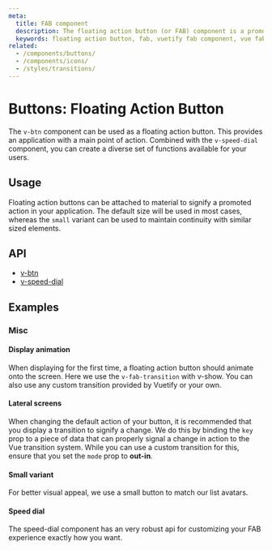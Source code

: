 ```yaml
---
meta:
  title: FAB component
  description: The floating action button (or FAB) component is a promoted action that is elevated above the UI or attached to an element such as a card.
  keywords: floating action button, fab, vuetify fab component, vue fab component
related:
  - /components/buttons/
  - /components/icons/
  - /styles/transitions/
---
```


# Buttons: Floating Action Button

The `v-btn` component can be used as a floating action button. This provides an application with a main point of action. Combined with the `v-speed-dial` component, you can create a diverse set of functions available for your users.

## Usage

Floating action buttons can be attached to material to signify a promoted action in your application. The default size will be used in most cases, whereas the `small` variant can be used to maintain continuity with similar sized elements.

<usage name="v-btn-fab" />

## API

- [v-btn](/api/v-btn)
- [v-speed-dial](/api/v-speed-dial)

<!-- ## Sub-components

### v-speed-dial

v-speed-dial description -->

## Examples

### Misc

#### Display animation

When displaying for the first time, a floating action button should animate onto the screen. Here we use the `v-fab-transition` with v-show. You can also use any custom transition provided by Vuetify or your own.

<example file="v-btn-fab/misc-display-animation" />

#### Lateral screens

When changing the default action of your button, it is recommended that you display a transition to signify a change. We do this by binding the `key` prop to a piece of data that can properly signal a change in action to the Vue transition system. While you can use a custom transition for this, ensure that you set the `mode` prop to **out-in**.

<example file="v-btn-fab/misc-lateral-screens" />

#### Small variant

For better visual appeal, we use a small button to match our list avatars.

<example file="v-btn-fab/misc-small" />

#### Speed dial

The speed-dial component has an very robust api for customizing your FAB experience exactly how you want.

<example file="v-btn-fab/misc-speed-dial" />

<backmatter />
